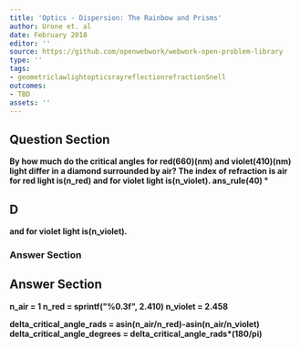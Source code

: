 ```yaml
---
title: 'Optics - Dispersion: The Rainbow and Prisms'
author: Urone et. al
date: February 2018
editor: ''
source: https://github.com/openwebwork/webwork-open-problem-library
type: ''
tags:
- geometriclawlightopticsrayreflectionrefractionSnell
outcomes:
- TBD
assets: ''
---
```


## Question Section 

<b>
By how much do the critical angles for red(660)(nm) and violet(410)(nm) light differ in a diamond surrounded by air? The index of refraction is air for red light is(n_red) and for violet light is(n_violet).
ans_rule(40) &#176;

## D
and for violet light is(n_violet).
### Answer Section


## Answer Section

n_air = 1
n_red = sprintf("%0.3f", 2.410)
n_violet = 2.458

delta_critical_angle_rads = asin(n_air/n_red)-asin(n_air/n_violet)
delta_critical_angle_degrees = delta_critical_angle_rads*(180/pi)